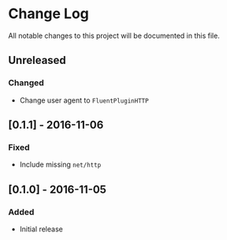 # Change Log
All notable changes to this project will be documented in this file.

## Unreleased
### Changed
- Change user agent to `FluentPluginHTTP`

## [0.1.1] - 2016-11-06
### Fixed
- Include missing `net/http`

## [0.1.0] - 2016-11-05
### Added
- Initial release
